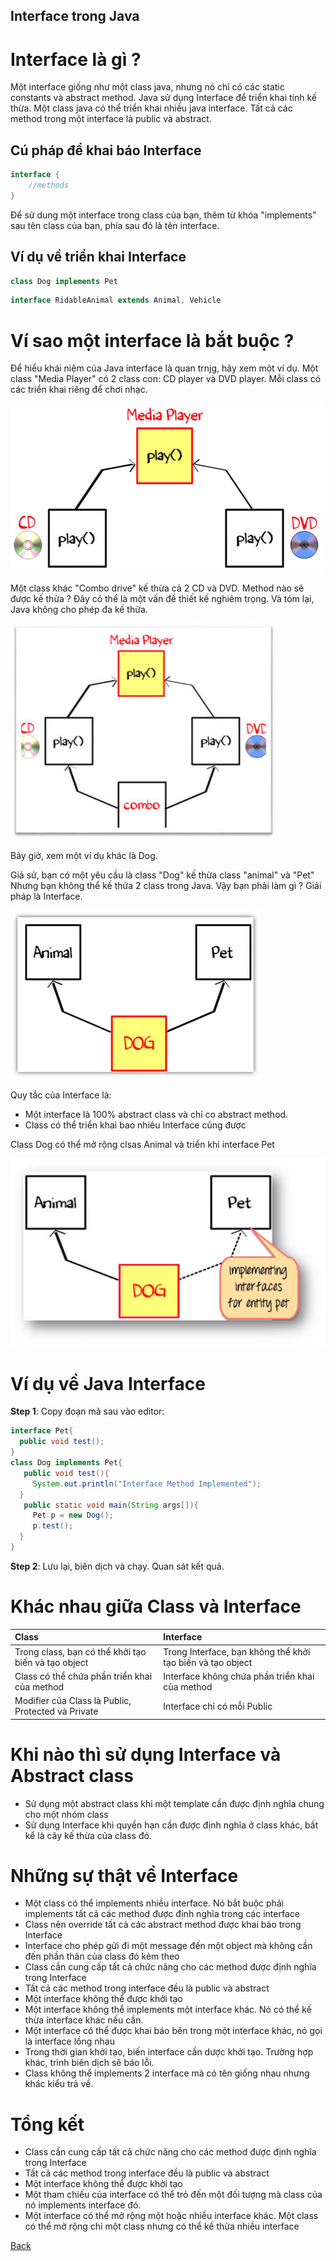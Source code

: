 Interface trong Java
---

# Interface là gì ?
Một interface giống như một class java, nhưng nó chỉ có các static constants và abstract method. Java sử dụng Interface để triển khai tính kế thừa. Một class java có thể triển khai nhiều java interface. Tất cả các method trong một interface là public và abstract.

## Cú pháp để khai báo Interface
```java
interface {
	//methods
}
```

Để sử dung một interface trong class của bạn, thêm từ khóa "implements" sau tên class của bạn, phía sau đó là tên interface.

## Ví dụ về triển khai Interface

```java
class Dog implements Pet
```

```java
interface RidableAnimal extends Animal, Vehicle
```

# Ví sao một interface là bắt buộc ?
Để hiểu khái niệm của Java interface là quan trnjg, hãy xem một ví dụ. Một class "Media Player" có 2 class con: CD player và DVD player. Mỗi class có các triển khai riêng để chơi nhạc.

![Interface trong Java](../../../../../resources/images/java-interface-1.png)

Một class khác "Combo drive" kế thừa cả 2 CD và DVD. Method nào sẽ được kế thừa ? Đây có thể là một vấn đề thiết kế nghiêm trọng. Và tóm lại, Java không cho phép đa kế thừa.

![Interface trong Java](../../../../../resources/images/java-interface-2.png)

Bây giờ, xem một ví dụ khác là Dog.

Giả sử, bạn có một yêu cầu là class "Dog" kế thừa class "animal" và "Pet" Nhưng bạn không thể kế thừa 2 class trong Java. Vậy bạn phải làm gì ? Giải pháp là Interface.

![Interface trong Java](../../../../../resources/images/java-interface-3.png)

Quy tắc của Interface là:
- Một interface là 100% abstract class và chỉ co abstract method.
- Class có thể triển khai bao nhiêu Interface cũng được

Class Dog có thể mở rộng clsas Animal và triển khi interface Pet

![Interface trong Java](../../../../../resources/images/java-interface-4.png)


# Ví dụ về Java Interface
**Step 1**: Copy đoạn mã sau vào editor:

```java
interface Pet{
  public void test();
}
class Dog implements Pet{
   public void test(){
     System.out.println("Interface Method Implemented");
  }
   public static void main(String args[]){
     Pet p = new Dog();
     p.test();
  }
}
```

**Step 2**: Lưu lại, biên dịch và chạy. Quan sát kết quả.

# Khác nhau giữa Class và Interface
| Class        | Interface         | 
|:-------------|:------------------|
| Trong class, bạn có thể khởi tạo biến và tạo object| Trong Interface, bạn không thể khởi tạo biến và tạo object |
| Class có thể chứa phần triển khai của method | Interface không chứa phần triển khai của method |
| Modifier của Class là Public, Protected và Private | Interface chỉ có mỗi Public |

# Khi nào thì sử dụng Interface và Abstract class
- Sử dụng một abstract class khi một template cần được định nghĩa chung cho một nhóm class
- Sử dụng Interface khi quyền hạn cần được định nghĩa ở class khác, bất kể là cây kế thừa của class đó.

# Những sự thật về Interface
- Một class có thể implements nhiều interface. Nó bắt buộc phải implements tất cả các method được định nghĩa trong các interface
- Class nên override tất cả các abstract method được khai báo trong Interface
- Interface cho phép gửi đi một message đến một object mà không cần đến phần thân của class đó kèm theo
- Class cần cung cấp tất cả chức năng cho các method được định nghĩa trong Interface
- Tất cả các method trong interface đều là public và abstract
- Một interface không thể được khởi tạo
- Một interface không thể implements một interface khác. Nó có thể kế thừa interface khác nếu cần.
- Một interface có thể được khai báo bên trong một interface khác, nó gọi là interface lồng nhau
- Trong thời gian khởi tạo, biến interface cần dược khởi tạo. Trường hợp khác, trình biên dịch sẽ báo lỗi.
- Class không thể implements 2 interface mà có tên giống nhau nhưng khác kiểu trả về.

# Tổng kết
- Class cần cung cấp tất cả chức năng cho các method được định nghĩa trong Interface
- Tất cả các method trong interface đều là public và abstract
- Một interface không thể được khởi tạo
- Một tham chiếu của interface có thể trỏ đến một đối tượng mà class của nó implements interface đó.
- Một interface có thể mở rộng một hoặc nhiều interface khác. Một class có thể mở rộng chỉ một class nhưng có thể kế thừa nhiều interface

[Back](./)
